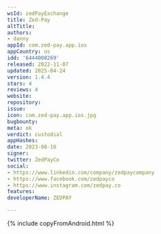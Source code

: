 ```yaml
---
wsId: zedPayExchange
title: Zed-Pay
altTitle: 
authors:
- danny
appId: com.zed-pay.app.ios
appCountry: us
idd: '6444008269'
released: 2022-11-07
updated: 2025-04-24
version: 1.4.4
stars: 4
reviews: 4
website: 
repository: 
issue: 
icon: com.zed-pay.app.ios.jpg
bugbounty: 
meta: ok
verdict: custodial
appHashes: 
date: 2023-08-16
signer: 
twitter: ZedPayCo
social:
- https://www.linkedin.com/company/zedpaycompany
- https://www.facebook.com/zedpayco
- https://www.instagram.com/zedpay.co
features: 
developerName: ZEDPAY

---
```


{% include copyFromAndroid.html %}
